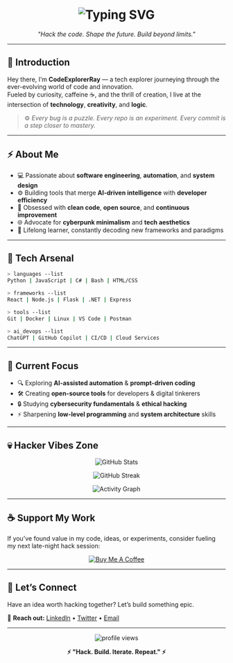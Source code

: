 <h1 align="center">
  <img src="https://readme-typing-svg.demolab.com?font=Fira+Code&pause=1000&color=00FF99&center=true&vCenter=true&width=435&lines=%F0%9F%94%A5+CodeExplorerRay+%7C+Digital+Craftsman+%26+Tech+Adventurer+%F0%9F%9A%80;%3E+Exploring+the+Digital+Frontier..." alt="Typing SVG" />
</h1>

<p align="center">
  <i>"Hack the code. Shape the future. Build beyond limits."</i>
</p>

---

## 🧠 Introduction

Hey there, I’m **CodeExplorerRay** — a tech explorer journeying through the ever-evolving world of code and innovation.  
Fueled by curiosity, caffeine ☕, and the thrill of creation, I live at the intersection of **technology**, **creativity**, and **logic**.

> ⚙️ *Every bug is a puzzle. Every repo is an experiment. Every commit is a step closer to mastery.*

---

## ⚡ About Me

- 💻 Passionate about **software engineering**, **automation**, and **system design**  
- ⚙️ Building tools that merge **AI-driven intelligence** with **developer efficiency**  
- 🧩 Obsessed with **clean code**, **open source**, and **continuous improvement**  
- 🌐 Advocate for **cyberpunk minimalism** and **tech aesthetics**  
- 🧠 Lifelong learner, constantly decoding new frameworks and paradigms  

---

## 🧰 Tech Arsenal

```bash
> languages --list
Python | JavaScript | C# | Bash | HTML/CSS

> frameworks --list
React | Node.js | Flask | .NET | Express

> tools --list
Git | Docker | Linux | VS Code | Postman

> ai_devops --list
ChatGPT | GitHub Copilot | CI/CD | Cloud Services
```

---

## 🧭 Current Focus

- 🔍 Exploring **AI-assisted automation** & **prompt-driven coding**  
- 🛠️ Creating **open-source tools** for developers & digital tinkerers  
- 🔒 Studying **cybersecurity fundamentals** & **ethical hacking**  
- ⚡ Sharpening **low-level programming** and **system architecture** skills

---

## 💀 Hacker Vibes Zone

<p align="center">
  <img src="https://github-readme-stats.vercel.app/api?username=CodeExplorerRay&show_icons=true&theme=radical&hide_border=true&bg_color=0D1117&title_color=00FF99&icon_color=00FF99" alt="GitHub Stats" />
</p>

<p align="center">
  <img src="https://github-readme-streak-stats.herokuapp.com/?user=CodeExplorerRay&theme=dark&hide_border=true&background=0D1117&stroke=00FF99&ring=00FF99&fire=00FF99&currStreakLabel=00FF99" alt="GitHub Streak" />
</p>

<p align="center">
  <img src="https://github-readme-activity-graph.vercel.app/graph?username=CodeExplorerRay&theme=github-dark&bg_color=0D1117&color=00FF99&line=00FF99&point=00FF99&hide_border=true" alt="Activity Graph" />
</p>

---

## ☕ Support My Work

If you’ve found value in my code, ideas, or experiments, consider fueling my next late-night hack session:

<p align="center">
  <a href="https://www.buymeacoffee.com/CodeExplorer">
    <img src="https://img.buymeacoffee.com/button-api/?username=CodeExplorer&button_colour=00FF99&font_colour=000000&font_family=Cookie&outline_colour=000000" alt="Buy Me A Coffee">
  </a>
</p>

---

## 💬 Let’s Connect

Have an idea worth hacking together? Let’s build something epic.

📡 **Reach out:** [LinkedIn](#) • [Twitter](#) • [Email](#)

---

<p align="center">
  <img src="https://komarev.com/ghpvc/?username=CodeExplorerRay&label=Profile%20Scans&color=00FF99&style=flat" alt="profile views" />  
</p>

<p align="center">
  <b>⚡ "Hack. Build. Iterate. Repeat." ⚡</b>
</p>
